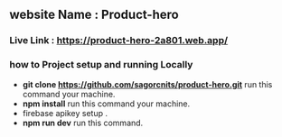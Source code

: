 ## website Name : Product-hero

### Live Link : https://product-hero-2a801.web.app/

### how to Project setup and running Locally

- **git clone https://github.com/sagorcnits/product-hero.git** run this command your machine.
- **npm install** run this command your machine.
- firebase apikey setup .
- **npm run dev** run this command.

